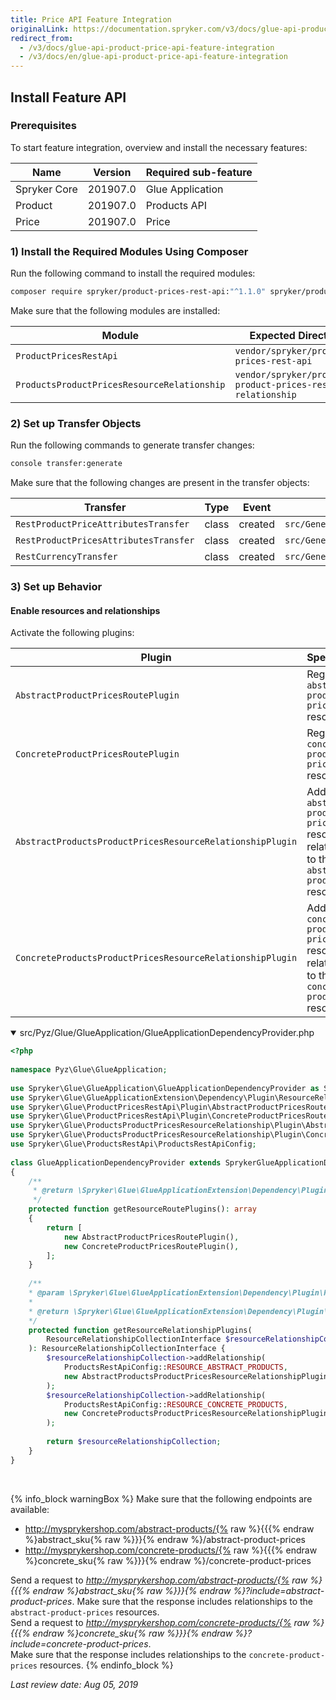 ```yaml
---
title: Price API Feature Integration
originalLink: https://documentation.spryker.com/v3/docs/glue-api-product-price-api-feature-integration
redirect_from:
  - /v3/docs/glue-api-product-price-api-feature-integration
  - /v3/docs/en/glue-api-product-price-api-feature-integration
---
```


## Install Feature API
### Prerequisites
To start feature integration, overview and install the necessary features:

| Name | Version | Required sub-feature |
| --- | --- | --- |
| Spryker Core | 201907.0 | Glue Application |
| Product | 201907.0 | Products API |
| Price | 201907.0 | Price |

### 1) Install the Required Modules Using Composer
Run the following command to install the required modules:

```bash
composer require spryker/product-prices-rest-api:"^1.1.0" spryker/products-product-prices-resource-relationship:"^1.0.0" --update-with-dependencies
```

<section contenteditable="false" class="warningBox"><div class="content">
    Make sure that the following modules are installed:

| Module | Expected Directory |
| --- | --- |
| `ProductPricesRestApi` | `vendor/spryker/product-prices-rest-api` |
| `ProductsProductPricesResourceRelationship` | `vendor/spryker/products-product-prices-resource-relationship` |
</div></section>

### 2) Set up Transfer Objects
Run the following commands to generate transfer changes:

```bash
console transfer:generate
```

<section contenteditable="false" class="warningBox"><div class="content">
    Make sure that the following changes are present in the transfer objects:

| Transfer | Type | Event | Path |
| --- | --- | --- | --- |
| `RestProductPriceAttributesTransfer` | class | created | `src/Generated/Shared/Transfer/RestProductPriceAttributesTransfer` |
| `RestProductPricesAttributesTransfer` | class | created | `src/Generated/Shared/Transfer/RestProductPricesAttributesTransfer` |
| `RestCurrencyTransfer` | class | created | `src/Generated/Shared/Transfer/RestCurrencyTransfer` |
</div></section>

### 3) Set up Behavior
#### Enable resources and relationships
Activate the following plugins:

| Plugin | Specification | Prerequisites | Namespace |
| --- | --- | --- | --- |
| `AbstractProductPricesRoutePlugin` | Registers the `abstract-product-prices` resource. | None | `Spryker\Glue\ProductPricesRestApi\Plugin` |
| `ConcreteProductPricesRoutePlugin` | Registers the `concrete-product-prices` resource. | None | `Spryker\Glue\ProductPricesRestApi\Plugin` |
| `AbstractProductsProductPricesResourceRelationshipPlugin` | Adds the `abstract-product-prices` resource as a relationship to the `abstract-products` resource. | None | `Spryker\Glue\ProductsProductPricesResourceRelationship\Plugin` |
| `ConcreteProductsProductPricesResourceRelationshipPlugin` | Adds the `concrete-product-prices` resource as a relationship to the `concrete-products` resource. | None | `Spryker\Glue\ProductsProductPricesResourceRelationship\Plugin` |

<details open>
<summary>src/Pyz/Glue/GlueApplication/GlueApplicationDependencyProvider.php</summary>

```php
<?php
 
namespace Pyz\Glue\GlueApplication;
 
use Spryker\Glue\GlueApplication\GlueApplicationDependencyProvider as SprykerGlueApplicationDependencyProvider;
use Spryker\Glue\GlueApplicationExtension\Dependency\Plugin\ResourceRelationshipCollectionInterface;
use Spryker\Glue\ProductPricesRestApi\Plugin\AbstractProductPricesRoutePlugin;
use Spryker\Glue\ProductPricesRestApi\Plugin\ConcreteProductPricesRoutePlugin;
use Spryker\Glue\ProductsProductPricesResourceRelationship\Plugin\AbstractProductsProductPricesResourceRelationshipPlugin;
use Spryker\Glue\ProductsProductPricesResourceRelationship\Plugin\ConcreteProductsProductPricesResourceRelationshipPlugin;
use Spryker\Glue\ProductsRestApi\ProductsRestApiConfig;
 
class GlueApplicationDependencyProvider extends SprykerGlueApplicationDependencyProvider
{
    /**
     * @return \Spryker\Glue\GlueApplicationExtension\Dependency\Plugin\ResourceRoutePluginInterface[]
     */
    protected function getResourceRoutePlugins(): array
    {
        return [
            new AbstractProductPricesRoutePlugin(),
            new ConcreteProductPricesRoutePlugin(),
        ];
    }
 
    /**
    * @param \Spryker\Glue\GlueApplicationExtension\Dependency\Plugin\ResourceRelationshipCollectionInterface $resourceRelationshipCollection
    *
    * @return \Spryker\Glue\GlueApplicationExtension\Dependency\Plugin\ResourceRelationshipCollectionInterface
    */
    protected function getResourceRelationshipPlugins(
        ResourceRelationshipCollectionInterface $resourceRelationshipCollection
    ): ResourceRelationshipCollectionInterface {
        $resourceRelationshipCollection->addRelationship(
            ProductsRestApiConfig::RESOURCE_ABSTRACT_PRODUCTS,
            new AbstractProductsProductPricesResourceRelationshipPlugin()
        );
        $resourceRelationshipCollection->addRelationship(
            ProductsRestApiConfig::RESOURCE_CONCRETE_PRODUCTS,
            new ConcreteProductsProductPricesResourceRelationshipPlugin()
        );
 
        return $resourceRelationshipCollection;
    }
}
```

</br>
</details>

{% info_block warningBox %}
Make sure that the following endpoints are available:<ul><li>http://mysprykershop.com/abstract-products/{% raw %}{{{% endraw %}abstract_sku{% raw %}}}{% endraw %}/abstract-product-prices</li><li>http://mysprykershop.com/concrete-products/{% raw %}{{{% endraw %}concrete_sku{% raw %}}}{% endraw %}/concrete-product-prices</li></ul>Send a request to *http://mysprykershop.com/abstract-products/{% raw %}{{{% endraw %}abstract_sku{% raw %}}}{% endraw %}?include=abstract-product-prices*. Make sure that the response includes relationships to the `abstract-product-prices` resources.</br>Send a request to *http://mysprykershop.com/concrete-products/{% raw %}{{{% endraw %}concrete_sku{% raw %}}}{% endraw %}?include=concrete-product-prices*. </br>Make sure that the response includes relationships to the `concrete-product-prices` resources.
{% endinfo_block %}

*Last review date: Aug 05, 2019*

<!--by Tihran Voitov and Yulia Boiko-->
